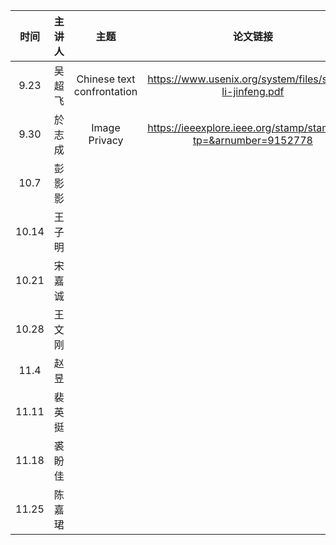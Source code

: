 |  时间   | 主讲人  | 主题  |  论文链接  | ppt链接 | 其他链接 |        
|:-----:|:----:|:---:|:------:|:-----:|:----:|
| 9.23  | 吴超飞  |   Chinese text confrontation  |   https://www.usenix.org/system/files/sec20-li-jinfeng.pdf     |  /ppt |tools https://github.com/thunlp/OpenAttack | 
| 9.30  | 於志成  |   Image Privacy  |   https://ieeexplore.ieee.org/stamp/stamp.jsp?tp=&arnumber=9152778     |  /ppt | | 
| 10.7  | 彭影影  |     |        | | | 
| 10.14 | 王子明  |     |        |  |  | 
| 10.21 |   宋嘉诚   |     |  |  |  | 
| 10.28 |   王文刚   |     |        |    |  | 
| 11.4  |   赵昱   |     |        |   |  | 
| 11.11 |   裴英挺    |     |   |   |  |
| 11.18 |  裘盼佳     |     |  |  |  |
| 11.25 |  陈嘉珺    |     |  |    |  | 

